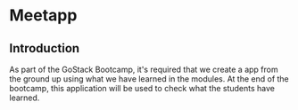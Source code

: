 # Meetapp

## Introduction

As part of the GoStack Bootcamp, it's required that we create a app from the
ground up using what we have learned in the modules. At the end of the bootcamp,
this application will be used to check what the students have learned.
